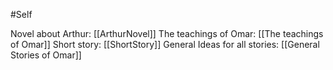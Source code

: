 #Self 

Novel about Arthur: [[ArthurNovel]]
The teachings of Omar: [[The teachings of Omar]]
Short story: [[ShortStory]]
General Ideas for all stories: [[General Stories of Omar]]